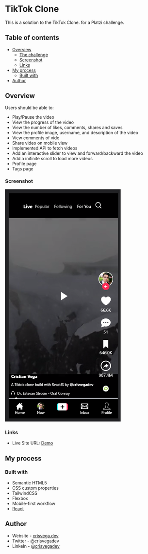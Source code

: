 # TikTok Clone

This is a solution to the TikTok Clone. for a Platzi challenge.

## Table of contents

- [Overview](#overview)
  - [The challenge](#the-challenge)
  - [Screenshot](#screenshot)
  - [Links](#links)
- [My process](#my-process)
  - [Built with](#built-with)
- [Author](#author)

## Overview

Users should be able to:
- Play/Pause the video
- View the progress of the video
- View the number of likes, comments, shares and saves
- View the profile image, username, and description of the video
- View comments of vide
- Share video on mobile view
- Implemented API to fetch videos
- Add an interactive slider to view and forward/backward the video
- Add a inifinite scroll to load more videos
- Profile page
- Tags page

### Screenshot

![Preview](./screenshot.png)


### Links

<!-- - Solution URL: [Repository](https://github.com/crisvegadev/fm-rock-paper-scissors-game) -->
- Live Site URL: [Demo](https://tiktok.crisvega.dev/)

## My process

### Built with

- Semantic HTML5
- CSS custom properties
- TailwindCSS
- Flexbox
- Mobile-first workflow
- [React](https://reactjs.org/)

## Author

- Website - [crisvega.dev](https://crisvega.dev/)
- Twitter - [@crisvegadev](https://www.twitter.com/crisvegadev)
- LinkeIn - [@crisvegadev](https://www.linkedin.com/in/crisvegadev)
